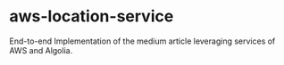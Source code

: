 # aws-location-service
End-to-end Implementation of the medium article leveraging services of AWS and Algolia. 
